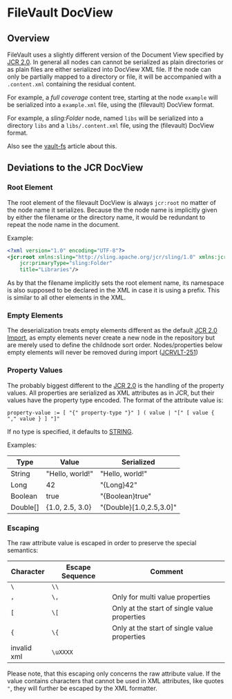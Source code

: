 <!--
   Licensed to the Apache Software Foundation (ASF) under one or more
   contributor license agreements.  See the NOTICE file distributed with
   this work for additional information regarding copyright ownership.
   The ASF licenses this file to You under the Apache License, Version 2.0
   (the "License"); you may not use this file except in compliance with
   the License.  You may obtain a copy of the License at

       http://www.apache.org/licenses/LICENSE-2.0

   Unless required by applicable law or agreed to in writing, software
   distributed under the License is distributed on an "AS IS" BASIS,
   WITHOUT WARRANTIES OR CONDITIONS OF ANY KIND, either express or implied.
   See the License for the specific language governing permissions and
   limitations under the License.
-->

FileVault DocView
=================

<!-- MACRO{toc} -->

Overview
----------

FileVault uses a slightly different version of the Document View specified by [JCR 2.0][jcr-docview].
In general all nodes can cannot be serialized as plain directories or as plain files are either
serialized into DocView XML file. If the node can only be partially mapped to a directory or file,
it will be accompanied with a `.content.xml` containing the residual content. 

For example, a _full coverage_ content tree, starting at the node `example` will be serialized into
a `example.xml` file, using the (filevault) DocView format.

For example, a _sling:Folder_ node, named `libs` will be serialized into a directory `libs` and a
`libs/.content.xml` file, using the (filevault) DocView format.

Also see the [vault-fs](vaultfs.html) article about this.

Deviations to the JCR DocView
-----------------------------

### Root Element

The root element of the filevault DocView is always `jcr:root` no matter of the node name it serializes.
Because the the node name is implicitly given by either the filename or the directory name, it would be
redundant to repeat the node name in the document.

Example:

```xml
<?xml version="1.0" encoding="UTF-8"?>
<jcr:root xmlns:sling="http://sling.apache.org/jcr/sling/1.0" xmlns:jcr="http://www.jcp.org/jcr/1.0"
    jcr:primaryType="sling:Folder"
    title="Libraries"/>
```

As by that the filename implicitly sets the root element name, its namespace is also supposed to be declared in the XML in case it is using a prefix. This is similar to all other elements in the XML.

### Empty Elements

The deserialization treats empty elements different as the default [JCR 2.0 Import][import-docview], as
empty elements never create a new node in the repository but are merely used to define the childnode 
sort order.
Nodes/properties below empty elements will never be removed during import ([JCRVLT-251](https://issues.apache.org/jira/browse/JCRVLT-251))

### Property Values

The probably biggest different to the [JCR 2.0][jcr-docview] is the handling of the property values.
All properties are serialized as XML attributes as in JCR, but their values have the property type 
encoded. The format of the attribute value is:

```
property-value := [ "{" property-type "}" ] ( value | "[" [ value { "," value } ] "]"
```

If no type is specified, it defaults to [STRING][pt-string].

Examples:

| Type    | Value           | Serialized               |
|---------|-----------------|--------------------------|
| String  | "Hello, world!" | "Hello, world!"          |
| Long    | 42              | "{Long}42"               |
| Boolean | true            | "{Boolean}true"          |
| Double[]| {1.0, 2.5, 3.0} | "{Double}[1.0,2.5,3.0]" |

### Escaping

The raw attribute value is escaped in order to preserve the special semantics:

| Character | Escape Sequence | Comment |
|-----------|-----------------|---------|
| `\`       | `\\`            |         |
| `,`       | `\,`           | Only for multi value properties |
| `[`       | `\[`           | Only at the start of single value properties |
| `{`       | `\{`           | Only at the start of single value properties |
| invalid xml | `\uXXXX` | |

Please note, that this escaping only concerns the raw attribute value. If the value contains
characters that cannot be used in XML attributes, like quotes `"`, they will further be escaped
by the XML formatter.


[jcr-docview]: https://docs.adobe.com/content/docs/en/spec/jcr/2.0/7_Export.html#7.3%20Document%20View
[import-docview]: https://docs.adobe.com/content/docs/en/spec/jcr/2.0/11_Import.html#11.1%20Importing%20Document%20View
[pt-string]: https://docs.adobe.com/docs/en/spec/jsr170/javadocs/jcr-2.0/javax/jcr/PropertyType.html#STRING